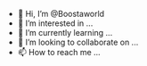 - 👋 Hi, I’m @Boostaworld
- 👀 I’m interested in ...
- 🌱 I’m currently learning ...
- 💞️ I’m looking to collaborate on ...
- 📫 How to reach me ...


<!---
Boostaworld/Boostaworld is a ✨ special ✨ repository because its `README.md` (this file) appears on your GitHub profile.
You can click the Preview link to take a look at your changes.
--->
